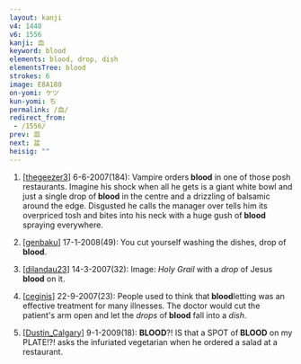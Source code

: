 ```yaml
---
layout: kanji
v4: 1448
v6: 1556
kanji: 血
keyword: blood
elements: blood, drop, dish
elementsTree: blood
strokes: 6
image: E8A180
on-yomi: ケツ
kun-yomi: ち
permalink: /血/
redirect_from:
 - /1556/
prev: 皿
next: 盆
heisig: ""
---
```


1) [<a href="http://kanji.koohii.com/profile/thegeezer3">thegeezer3</a>] 6-6-2007(184): Vampire orders<strong> blood</strong> in one of those posh restaurants. Imagine his shock when all he gets is a giant white bowl and just a single drop of<strong> blood</strong> in the centre and a drizzling of balsamic around the edge. Disgusted he calls the manager over tells him its overpriced tosh and bites into his neck with a huge gush of<strong> blood</strong> spraying everywhere.

2) [<a href="http://kanji.koohii.com/profile/genbaku">genbaku</a>] 17-1-2008(49): You cut yourself washing the dishes, drop of<strong> blood</strong>.

3) [<a href="http://kanji.koohii.com/profile/dilandau23">dilandau23</a>] 14-3-2007(32): Image: <em>Holy Grail</em> with a <em>drop</em> of Jesus<strong> blood</strong> on it.

4) [<a href="http://kanji.koohii.com/profile/ceginis">ceginis</a>] 22-9-2007(23): People used to think that<strong> blood</strong>letting was an effective treatment for many illnesses. The doctor would cut the patient&#039;s arm open and let the <em>drops</em> of<strong> blood</strong> fall into a <em>dish</em>.

5) [<a href="http://kanji.koohii.com/profile/Dustin_Calgary">Dustin_Calgary</a>] 9-1-2009(18): <strong>BLOOD</strong>?! IS that a SPOT of<strong> BLOOD</strong> on my PLATE!?! asks the infuriated vegetarian when he ordered a salad at a restaurant.

